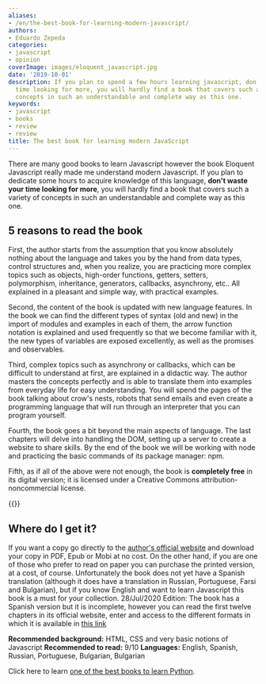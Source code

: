 ```yaml
---
aliases:
- /en/the-best-book-for-learning-modern-javascript/
authors:
- Eduardo Zepeda
categories:
- javascript
- opinion
coverImage: images/eloquent_javascript.jpg
date: '2019-10-01'
description: If you plan to spend a few hours learning javascript, don't waste your
  time looking for more, you will hardly find a book that covers such a variety of
  concepts in such an understandable and complete way as this one.
keywords:
- javascript
- books
- review
- review
title: The best book for learning modern JavaScript
---
```


There are many good books to learn Javascript however the book Eloquent Javascript really made me understand modern Javascript. If you plan to dedicate some hours to acquire knowledge of this language, **don't waste your time looking for more**, you will hardly find a book that covers such a variety of concepts in such an understandable and complete way as this one.

## 5 reasons to read the book

First, the author starts from the assumption that you know absolutely nothing about the language and takes you by the hand from data types, control structures and, when you realize, you are practicing more complex topics such as objects, high-order functions, getters, setters, polymorphism, inheritance, generators, callbacks, asynchrony, etc.. All explained in a pleasant and simple way, with practical examples.

Second, the content of the book is updated with new language features. In the book we can find the different types of syntax (old and new) in the import of modules and examples in each of them, the arrow function notation is explained and used frequently so that we become familiar with it, the new types of variables are exposed excellently, as well as the promises and observables.

Third, complex topics such as asynchrony or callbacks, which can be difficult to understand at first, are explained in a didactic way. The author masters the concepts perfectly and is able to translate them into examples from everyday life for easy understanding. You will spend the pages of the book talking about crow's nests, robots that send emails and even create a programming language that will run through an interpreter that you can program yourself.

Fourth, the book goes a bit beyond the main aspects of language. The last chapters will delve into handling the DOM, setting up a server to create a website to share skills. By the end of the book we will be working with node and practicing the basic commands of its package manager: npm.

Fifth, as if all of the above were not enough, the book is **completely free** in its digital version; it is licensed under a Creative Commons attribution-noncommercial license.

{{<ad>}}

## Where do I get it?

If you want a copy go directly to the [author's official website](https://eloquentjavascript.net/) and download your copy in PDF, Epub or Mobi at no cost. On the other hand, if you are one of those who prefer to read on paper you can purchase the printed version, at a cost, of course. Unfortunately the book does not yet have a Spanish translation (although it does have a translation in Russian, Portuguese, Farsi and Bulgarian), but if you know English and want to learn Javascript this book is a must for your collection. 28/Jul/2020 Edition: The book has a Spanish version but it is incomplete, however you can read the first twelve chapters in its official website, enter and access to the different formats in which it is available in [this link](https://eloquentjs-es.thedojo.mx/)

****Recommended background:**** HTML, CSS and very basic notions of Javascript
**Recommended to read:** 9/10
**Languages:** English, Spanish, Russian, Portuguese, Bulgarian, Bulgarian

Click here to learn [one of the best books to learn Python](/en/python/learn-python-from-scratch-with-this-free-book/).